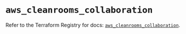 # `aws_cleanrooms_collaboration`

Refer to the Terraform Registry for docs: [`aws_cleanrooms_collaboration`](https://registry.terraform.io/providers/hashicorp/aws/5.74.0/docs/resources/cleanrooms_collaboration).
